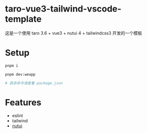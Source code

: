 # taro-vue3-tailwind-vscode-template

这是一个使用 taro 3.6 + vue3 + nutui 4 + tailwindcss3 开发的一个模板

# Setup

```bash
pnpm i

pnpm dev:weapp

# 其余命令请查看 package.json
```

# Features
- eslint
- tailwind
- [nutui](https://nutui.jd.com/h5/vue/4x/#/zh-CN/component/button)